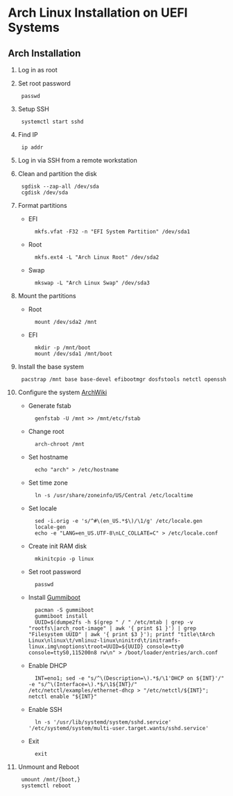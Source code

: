 # Arch Linux Installation on UEFI Systems

## Arch Installation

1. Log in as root
2. Set root password

		passwd

3. Setup SSH

		systemctl start sshd

4. Find IP

		ip addr

5. Log in via SSH from a remote workstation
6. Clean and partition the disk

		sgdisk --zap-all /dev/sda
		cgdisk /dev/sda

1. Format partitions
    - EFI

			mkfs.vfat -F32 -n "EFI System Partition" /dev/sda1

    - Root

			mkfs.ext4 -L "Arch Linux Root" /dev/sda2

    - Swap

			mkswap -L "Arch Linux Swap" /dev/sda3

2. Mount the partitions
    - Root

			mount /dev/sda2 /mnt

    - EFI

			mkdir -p /mnt/boot
			mount /dev/sda1 /mnt/boot

1. Install the base system

		pacstrap /mnt base base-devel efibootmgr dosfstools netctl openssh

2. Configure the system [ArchWiki](https///wiki.archlinux.org/index.php/Installation_Guide#Configure_the_system)
    - Generate fstab

			genfstab -U /mnt >> /mnt/etc/fstab

    - Change root

			arch-chroot /mnt

    - Set hostname

			echo "arch" > /etc/hostname

    - Set time zone

			ln -s /usr/share/zoneinfo/US/Central /etc/localtime

    - Set locale

			sed -i.orig -e 's/^#\(en_US.*$\)/\1/g' /etc/locale.gen
			locale-gen
			echo -e "LANG=en_US.UTF-8\nLC_COLLATE=C" > /etc/locale.conf

    - Create init RAM disk

			mkinitcpio -p linux

    - Set root password

			passwd

    - Install [Gummiboot](https///wiki.archlinux.org/index.php/Gummiboot)

			pacman -S gummiboot
			gummiboot install
			UUID=$(dumpe2fs -h $(grep " / " /etc/mtab | grep -v "rootfs\|arch_root-image" | awk '{ print $1 }') | grep "Filesystem UUID" | awk '{ print $3 }'); printf "title\tArch Linux\nlinux\t/vmlinuz-linux\ninitrd\t/initramfs-linux.img\noptions\troot=UUID=${UUID} console=tty0 console=ttyS0,115200n8 rw\n" > /boot/loader/entries/arch.conf

    - Enable DHCP

			INT=eno1; sed -e "s/^\(Description=\).*$/\1'DHCP on ${INT}'/" -e "s/^\(Interface=\).*$/\1${INT}/" /etc/netctl/examples/ethernet-dhcp > "/etc/netctl/${INT}"; netctl enable "${INT}"

    - Enable SSH

			ln -s '/usr/lib/systemd/system/sshd.service' '/etc/systemd/system/multi-user.target.wants/sshd.service'

    - Exit

			exit

1. Unmount and Reboot

		umount /mnt/{boot,}
		systemctl reboot

